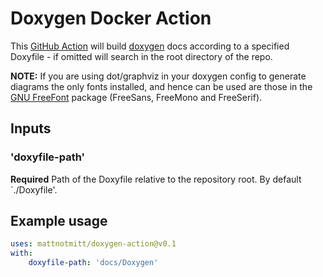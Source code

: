 # Doxygen Docker Action
This [GitHub Action](https://github.com/features/actions) will build [doxygen](http://doxygen.nl/) docs according to a specified Doxyfile - if omitted will search in the root directory of the repo.

**NOTE:** If you are using dot/graphviz in your doxygen config to generate diagrams the only fonts installed, and hence can be used are those in the [GNU FreeFont](https://www.gnu.org/software/freefont/) package (FreeSans, FreeMono and FreeSerif).


## Inputs
### 'doxyfile-path'
**Required** Path of the Doxyfile relative to the repository root. By default `./Doxyfile'.

## Example usage
```yaml
uses: mattnotmitt/doxygen-action@v0.1
with:
    doxyfile-path: 'docs/Doxygen'
```